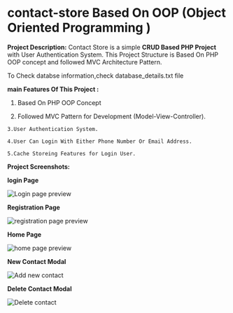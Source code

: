 # contact-store Based On OOP (Object Oriented Programming )

**Project  Description:**
Contact Store is a simple **CRUD Based PHP Project** with User Authentication System. This Project Structure is Based On PHP OOP concept and followed MVC Architecture Pattern. 

To Check databse information,check database_details.txt file 

**main Features Of This Project :**

   1. Based On PHP OOP Concept
   
   2. Followed MVC Pattern for Development (Model-View-Controller).

    3.User Authentication System.

    4.User Can Login With Either Phone Number Or Email Address.

    5.Cache Storeing Features for Login User.

**Project Screenshots:**

**login Page**


![Login page preview](/images/login_page.png)


**Registration Page**


![registration page preview](/images/registration_page.png)

**Home Page**


![home page preview](/images/homepage.png)

**New Contact Modal**

![Add new contact](/images/new_contact.png)


**Delete Contact Modal**

![Delete contact](/images/delete_contact.png)

